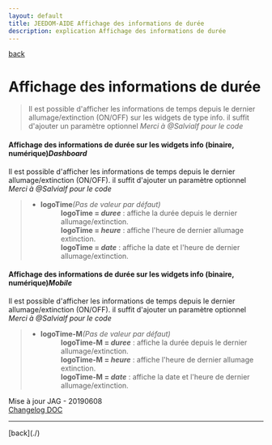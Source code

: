 ```yaml
---
layout: default
title: JEEDOM-AIDE Affichage des informations de durée
description: explication Affichage des informations de durée
---
```

[back](./)
# Affichage des informations de durée
<blockquote>
    Il est possible d'afficher les informations de temps depuis le dernier allumage/extinction (ON/OFF) sur les widgets de type info. il suffit d'ajouter un paramètre optionnel <i>Merci à @Salvialf pour le code</i>
</blockquote>

<h4 id="Error">Affichage des informations de durée sur les widgets info (binaire, numérique)<i>Dashboard</i></h4>
Il est possible d'afficher les informations de temps depuis le dernier allumage/extinction (ON/OFF). il suffit d'ajouter un paramètre optionnel <i>Merci à @Salvialf pour le code</i>
<blockquote>
        <ul>
            <li><b>logoTime</b><i>(Pas de valeur par défaut)</i></li>
                <dd><b>logoTime = <i>duree</i></b> : affiche la durée depuis le dernier allumage/extinction.<br/>
                    <b>logoTime = <i>heure</i></b> : affiche l'heure de dernier allumage extinction.<br/>
                    <b>logoTime = <i>date</i></b> : affiche la date et l'heure de dernier allumage/extinction.
                </dd>
        </ul>
</blockquote>

<h4 id="Error">Affichage des informations de durée sur les widgets info (binaire, numérique)<i>Mobile</i></h4>
Il est possible d'afficher les informations de temps depuis le dernier allumage/extinction (ON/OFF). il suffit d'ajouter un paramètre optionnel <i>Merci à @Salvialf pour le code</i>
<blockquote>
        <ul>
            <li><b>logoTime-M</b><i>(Pas de valeur par défaut)</i></li>
                <dd><b>logoTime-M = <i>duree</i></b> : affiche la durée depuis le dernier allumage/extinction.<br/>
                    <b>logoTime-M = <i>heure</i></b> : affiche l'heure de dernier allumage extinction.<br/>
                    <b>logoTime-M = <i>date</i></b> : affiche la date et l'heure de dernier allumage/extinction.
                </dd>
        </ul>
</blockquote>

<dl>
    <dt>Mise à jour JAG - 20190608<br/>
    <a href="https://github.com/JEALG/JEEDOM-Widget_JAG-doc/commits/master">Changelog DOC</a></dt>
</dl>
<hr />
[back](./)
